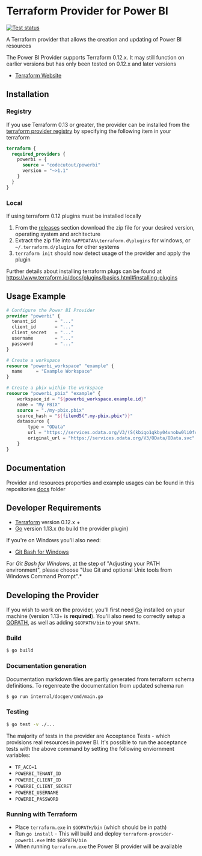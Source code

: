# Terraform Provider for Power BI

[![Test status](https://github.com/codecutout/terraform-provider-powerbi/workflows/tests/badge.svg?branch=master)](https://github.com/codecutout/terraform-provider-powerbi/actions?query=workflow%3Atests+branch%3Amaster)

A Terraform provider that allows the creation and updating of Power BI resources

The Power BI Provider supports Terraform 0.12.x. It may still function on earlier versions but has only been tested on 0.12.x and later versions

* [Terraform Website](https://www.terraform.io)

## Installation

### Registry
If you use Terraform 0.13 or greater, the provider can be installed from the [terraform provider registry](https://registry.terraform.io/providers/codecutout/powerbi/latest) by specifying the following item in your terraform

```terraform
terraform {
  required_providers {
    powerbi = {
      source = "codecutout/powerbi"
      version = "~>1.1"
    }
  }
}
```

### Local
If using terraform 0.12 plugins must be installed locally

1. From the [releases](/releases) section download the zip file for your desired version, operating system and architecture
2. Extract the zip file into `%APPDATA%\terraform.d\plugins` for windows, or `~/.terraform.d/plugins` for other systems
3. `terraform init` should now detect usage of the provider and apply the plugin

Further details about installing terraform plugs can be found at https://www.terraform.io/docs/plugins/basics.html#installing-plugins

## Usage Example

```terraform
# Configure the Power BI Provider
provider "powerbi" {
  tenant_id       = "..."
  client_id       = "..."
  client_secret   = "..."
  username        = "..."
  password        = "..."
}

# Create a workspace
resource "powerbi_workspace" "example" {
  name     = "Example Workspace"
}

# Create a pbix within the workspace
resource "powerbi_pbix" "example" {
	workspace_id = "${powerbi_workspace.example.id}"
	name = "My PBIX"
	source = "./my-pbix.pbix"
	source_hash = "${filemd5(".my-pbix.pbix")}"
	datasource {
		type = "OData"
		url = "https://services.odata.org/V3/(S(kbiqo1qkby04vnobw0li0fcp))/OData/OData.svc"
		original_url = "https://services.odata.org/V3/OData/OData.svc"
	}
}
```

## Documentation
Provider and resources properties and example usages can be found in this repositories [docs](docs) folder

## Developer Requirements

* [Terraform](https://www.terraform.io/downloads.html) version 0.12.x +
* [Go](https://golang.org/doc/install) version 1.13.x (to build the provider plugin)

If you're on Windows you'll also need:
* [Git Bash for Windows](https://git-scm.com/download/win)

For *Git Bash for Windows*, at the step of "Adjusting your PATH environment", please choose "Use Git and optional Unix tools from Windows Command Prompt".*

## Developing the Provider

If you wish to work on the provider, you'll first need [Go](http://www.golang.org) installed on your machine (version 1.13+ is **required**). You'll also need to correctly setup a [GOPATH](http://golang.org/doc/code.html#GOPATH), as well as adding `$GOPATH/bin` to your `$PATH`.

### Build
```sh
$ go build
```

### Documentation generation
Documentation markdown files are partly generated from terraform schema definitions. To regenreate the documentation from updated schema run
``` sh
$ go run internal/docgen/cmd/main.go
```

### Testing
```sh
$ go test -v ./...
```

The majority of tests in the provider are Acceptance Tests - which provisions real resources in power BI. It's possible to run the acceptance tests with the above command by setting the following enviornment variables: 
- `TF_ACC=1`
- `POWERBI_TENANT_ID`
- `POWERBI_CLIENT_ID`
- `POWERBI_CLIENT_SECRET`
- `POWERBI_USERNAME`
- `POWERBI_PASSWORD`

### Running with Terraform
- Place `terraform.exe` in `$GOPATH/bin` (which should be in path)
- Run `go install` - This will build and deploy `terraform-provider-powerbi.exe` into `$GOPATH/bin`
- When running `terraform.exe` the Power BI provider will be available

